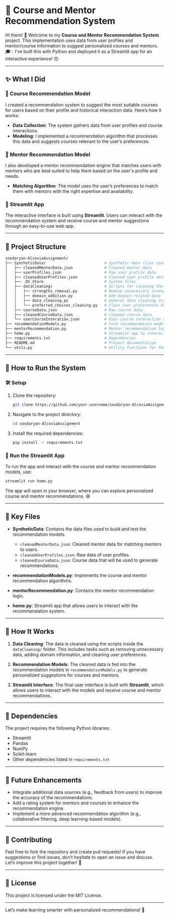 # 🚀 Course and Mentor Recommendation System

Hi there! 👋 Welcome to my **Course and Mentor Recommendation System** project. This implementation uses data from user profiles and mentor/course information to suggest personalized courses and mentors. 🎓💡 I’ve built this with Python and deployed it as a Streamlit app for an interactive experience! 😊

---

## ✨ What I Did

### 🧠 Course Recommendation Model
I created a recommendation system to suggest the most suitable courses for users based on their profile and historical interaction data. Here’s how it works:

- **Data Collection**: The system gathers data from user profiles and course interactions.
- **Modeling**: I implemented a recommendation algorithm that processes this data and suggests courses relevant to the user’s preferences.

### 🌟 Mentor Recommendation Model
I also developed a mentor recommendation engine that matches users with mentors who are best suited to help them based on the user's profile and needs.

- **Matching Algorithm**: The model uses the user’s preferences to match them with mentors with the right expertise and availability.

### 🎉 Streamlit App
The interactive interface is built using **Streamlit**. Users can interact with the recommendation system and receive course and mentor suggestions through an easy-to-use web app.

---

## 📂 Project Structure

```bash
soodaryan-AlcoviaAssignment/
├── SyntheticData/                          # Synthetic data files used for training and testing
│   ├── cleanedMentorData.json              # Cleaned mentor data
│   ├── userProfiles.json                   # Raw user profile data
│   ├── cleanedUserProfiles.json            # Cleaned user profile data
│   ├── .DS_Store                           # System files
│   ├── dataCleaning/                       # Scripts for cleaning the data
│   │   ├── strengths_removal.py            # Remove unnecessary strength data
│   │   ├── domain_addition.py              # Add domain-related data
│   │   ├── data_cleaning.py                # General data cleaning script
│   │   └── preferred_choices_cleaning.py   # Clean user preferences data
│   ├── courseData.json                     # Raw course data
│   ├── cleanedCourseData.json              # Cleaned course data
│   └── userCourseInteration.json           # User-course interaction data
├── recommendationModels.py                 # Core recommendation models
├── mentorRecommendation.py                 # Mentor recommendation logic
├── home.py                                 # Streamlit app to interact with recommendations
├── requirements.txt                        # Dependencies
├── README.md                               # Project documentation
└── utils.py                                # Utility functions for the project
```

---

## 🚀 How to Run the System

### 🛠️ Setup

1. Clone the repository:

   ```bash
   git clone https://github.com/your-username/soodaryan-AlcoviaAssignment.git
   ```

2. Navigate to the project directory:

   ```bash
   cd soodaryan-AlcoviaAssignment
   ```

3. Install the required dependencies:

   ```bash
   pip install -r requirements.txt
   ```

### 🚀 Run the Streamlit App

To run the app and interact with the course and mentor recommendation models, use:

```bash
streamlit run home.py
```

The app will open in your browser, where you can explore personalized course and mentor recommendations. 😄

---

## 📂 Key Files

- **SyntheticData**: Contains the data files used to build and test the recommendation models.
  - `cleanedMentorData.json`: Cleaned mentor data for matching mentors to users.
  - `cleanedUserProfiles.json`: Raw data of user profiles.
  - `cleanedCourseData.json`: Course data that will be used to generate recommendations.

- **recommendationModels.py**: Implements the course and mentor recommendation algorithms.

- **mentorRecommendation.py**: Contains the mentor recommendation logic.

- **home.py**: Streamlit app that allows users to interact with the recommendation system.

---

## 📝 How It Works

1. **Data Cleaning**: The data is cleaned using the scripts inside the `dataCleaning/` folder. This includes tasks such as removing unnecessary data, adding domain information, and cleaning user preferences.

2. **Recommendation Models**: The cleaned data is fed into the recommendation models in `recommendationModels.py` to generate personalized suggestions for courses and mentors.

3. **Streamlit Interface**: The final user interface is built with **Streamlit**, which allows users to interact with the models and receive course and mentor recommendations.

---

## 🔧 Dependencies

The project requires the following Python libraries:

- Streamlit
- Pandas
- NumPy
- Scikit-learn
- Other dependencies listed in `requirements.txt`

---

## 📌 Future Enhancements

- Integrate additional data sources (e.g., feedback from users) to improve the accuracy of the recommendations.
- Add a rating system for mentors and courses to enhance the recommendation engine.
- Implement a more advanced recommendation algorithm (e.g., collaborative filtering, deep learning-based models).

---

## 🎉 Contributing

Feel free to fork the repository and create pull requests! If you have suggestions or find issues, don’t hesitate to open an issue and discuss. Let’s improve this project together! 🤝

---

## 📜 License

This project is licensed under the MIT License.

---

Let’s make learning smarter with personalized recommendations! 🌟
